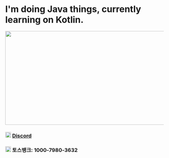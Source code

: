 # I'm doing Java things, currently learning on Kotlin.
<img
  src="https://render.gitanimals.org/farms/nillpoe"
  width="600"
  height="300"
/>
  
### <img src="https://discord.com/assets/847541504914fd33810e70a0ea73177e.ico" width="18px" height="18px"/>  [Discord](https://discord.com/users/1102166553027432488)
### <img src="https://toss.im/favicon.ico" width="18px" height="18px"/>  토스뱅크: 1000-7980-3632
